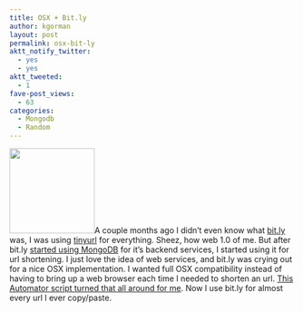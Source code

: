 ```yaml
---
title: OSX + Bit.ly
author: kgorman
layout: post
permalink: osx-bit-ly
aktt_notify_twitter:
  - yes
  - yes
aktt_tweeted:
  - 1
fave-post_views:
  - 63
categories:
  - Mongodb
  - Random
---
```

<img alt="" src="http://static.betaworks.com/corpsite/images/bitly_logotype.png" class="alignleft" width="150" />A couple months ago I didn&#8217;t even know what [bit.ly][1] was, I was using [tinyurl][2] for everything. Sheez, how web 1.0 of me. But after bit.ly [started using MongoDB][3] for it&#8217;s backend services, I started using it for url shortening. I just love the idea of web services, and bit.ly was crying out for a nice OSX implementation. I wanted full OSX compatibility instead of having to bring up a web browser each time I needed to shorten an url. [This Automator script turned that all around for me][4]. Now I use bit.ly for almost every url I ever copy/paste.

 [1]: http://bit.ly/
 [2]: http://tinyurl.com/
 [3]: http://blip.tv/file/3704043
 [4]: http://davidrpoindexter.com/tutorial/bit-ly-url-shortening-with-mac-os-x-snow-leopard-services-and-applescript/
